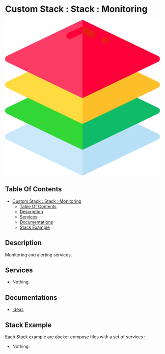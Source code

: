 # Custom Stack : Stack : Monitoring

![Icon](../../icon.png)

## Table Of Contents

- [Custom Stack : Stack : Monitoring](#custom-stack--stack--monitoring)
  - [Table Of Contents](#table-of-contents)
  - [Description](#description)
  - [Services](#services)
  - [Documentations](#documentations)
  - [Stack Example](#stack-example)

## Description

Monitoring and alerting services.

## Services

- Nothing.

## Documentations

- [Ideas](./docs/ideas.md)

## Stack Example

Each Stack example are docker compose files with a set of services :

- Nothing.
